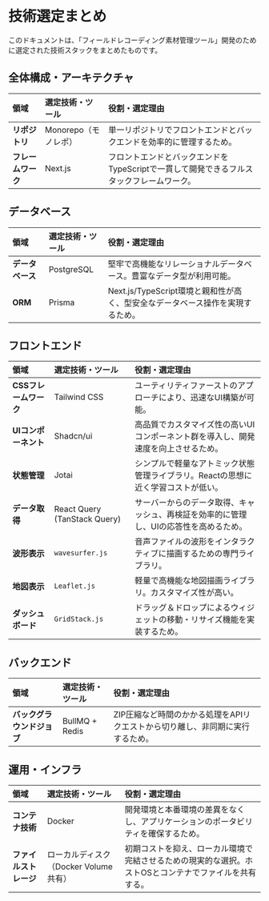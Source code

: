 # 技術選定まとめ

このドキュメントは、「フィールドレコーディング素材管理ツール」開発のために選定された技術スタックをまとめたものです。

## 全体構成・アーキテクチャ

| 領域               | 選定技術・ツール     | 役割・選定理由                                                                           |
| :----------------- | :------------------- | :--------------------------------------------------------------------------------------- |
| **リポジトリ**     | Monorepo（モノレポ） | 単一リポジトリでフロントエンドとバックエンドを効率的に管理するため。                     |
| **フレームワーク** | Next.js              | フロントエンドとバックエンドをTypeScriptで一貫して開発できるフルスタックフレームワーク。 |

## データベース

| 領域             | 選定技術・ツール | 役割・選定理由                                                                 |
| :--------------- | :--------------- | :----------------------------------------------------------------------------- |
| **データベース** | PostgreSQL       | 堅牢で高機能なリレーショナルデータベース。豊富なデータ型が利用可能。           |
| **ORM**          | Prisma           | Next.js/TypeScript環境と親和性が高く、型安全なデータベース操作を実現するため。 |

## フロントエンド

| 領域                  | 選定技術・ツール             | 役割・選定理由                                                                         |
| :-------------------- | :--------------------------- | :------------------------------------------------------------------------------------- |
| **CSSフレームワーク** | Tailwind CSS                 | ユーティリティファーストのアプローチにより、迅速なUI構築が可能。                       |
| **UIコンポーネント**  | Shadcn/ui                    | 高品質でカスタマイズ性の高いUIコンポーネント群を導入し、開発速度を向上させるため。     |
| **状態管理**          | Jotai                        | シンプルで軽量なアトミック状態管理ライブラリ。Reactの思想に近く学習コストが低い。      |
| **データ取得**        | React Query (TanStack Query) | サーバーからのデータ取得、キャッシュ、再検証を効率的に管理し、UIの応答性を高めるため。 |
| **波形表示**          | `wavesurfer.js`              | 音声ファイルの波形をインタラクティブに描画するための専門ライブラリ。                   |
| **地図表示**          | `Leaflet.js`                 | 軽量で高機能な地図描画ライブラリ。カスタマイズ性が高い。                               |
| **ダッシュボード**    | `GridStack.js`               | ドラッグ＆ドロップによるウィジェットの移動・リサイズ機能を実装するため。               |

## バックエンド

| 領域                       | 選定技術・ツール | 役割・選定理由                                                                 |
| :------------------------- | :--------------- | :----------------------------------------------------------------------------- |
| **バックグラウンドジョブ** | BullMQ + Redis   | ZIP圧縮など時間のかかる処理をAPIリクエストから切り離し、非同期に実行するため。 |

## 運用・インフラ

| 領域                   | 選定技術・ツール                      | 役割・選定理由                                                                                         |
| :--------------------- | :------------------------------------ | :----------------------------------------------------------------------------------------------------- |
| **コンテナ技術**       | Docker                                | 開発環境と本番環境の差異をなくし、アプリケーションのポータビリティを確保するため。                     |
| **ファイルストレージ** | ローカルディスク（Docker Volume共有） | 初期コストを抑え、ローカル環境で完結させるための現実的な選択。ホストOSとコンテナでファイルを共有する。 |
